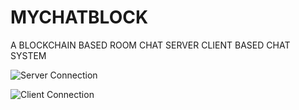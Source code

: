 # MYCHATBLOCK

A BLOCKCHAIN BASED ROOM CHAT SERVER CLIENT BASED CHAT SYSTEM




![Server Connection](images/p1.png)

![Client Connection](images/p2.png)




